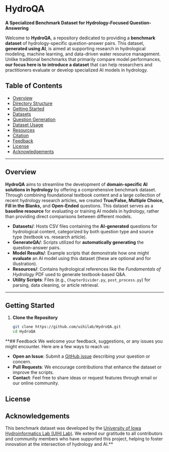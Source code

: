 # HydroQA

**A Specialized Benchmark Dataset for Hydrology-Focused Question-Answering**

Welcome to **HydroQA**, a repository dedicated to providing a **benchmark dataset** of hydrology-specific question-answer pairs. This dataset, **generated using AI**, is aimed at supporting research in hydrological modeling, machine learning, and data-driven water resource management. Unlike traditional benchmarks that primarily compare model performances, **our focus here is to introduce a dataset** that can help researchers and practitioners evaluate or develop specialized AI models in hydrology.

## Table of Contents
- [Overview](#overview)
- [Directory Structure](#directory-structure)
- [Getting Started](#getting-started)
- [Datasets](#datasets)
- [Question Generation](#question-generation)
- [Dataset Usage](#dataset-usage)
- [Resources](#resources)
- [Citation](#citation)
- [Feedback](#feedback)
- [License](#license)
- [Acknowledgements](#acknowledgements)

---

## Overview
**HydroQA** aims to streamline the development of **domain-specific AI solutions in hydrology** by offering a comprehensive benchmark dataset. Through combining foundational textbook content and a large collection of recent hydrology research articles, we created **True/False, Multiple Choice, Fill in the Blanks,** and **Open-Ended** questions. This dataset serves as a **baseline resource** for evaluating or training AI models in hydrology, rather than providing direct comparisons between different models.

- **Datasets/**: Hosts CSV files containing the **AI-generated** questions for hydrological content, categorized by both question type and source type (textbook vs. research article).  
- **GenerateQA/**: Scripts utilized for **automatically generating** the question-answer pairs.  
- **Model Results/**: Example scripts that demonstrate how one might **evaluate** an AI model using this dataset (these are optional and for illustration).  
- **Resources/**: Contains hydrological references like the *Fundamentals of Hydrology* PDF used to generate textbook-based Q&A.  
- **Utility Scripts**: Files (e.g., `ChapterDivider.py`, `post_process.py`) for parsing, data cleaning, or article retrieval.

---

## Getting Started
1. **Clone the Repository**  
   ```bash
   git clone https://github.com/uihilab/HydroQA.git
   cd HydroQA

**## Feedback
We welcome your feedback, suggestions, or any issues you might encounter. Here are a few ways to reach us:
- **Open an Issue**: Submit a [GitHub issue](../../issues) describing your question or concern.
- **Pull Requests**: We encourage contributions that enhance the dataset or improve the scripts.
- **Contact**: Feel free to share ideas or request features through email or our online community.

## License

## Acknowledgements
This benchmark dataset was developed by the [University of Iowa Hydroinformatics Lab (UIHI Lab)](https://hydroinformatics.uiowa.edu/). We extend our gratitude to all contributors and community members who have supported this project, helping to foster innovation at the intersection of hydrology and AI.**
